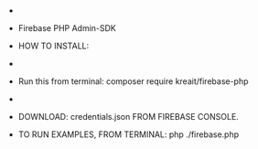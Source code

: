  * 
 * Firebase PHP Admin-SDK
 
 * HOW TO INSTALL:
 * 
 * Run this from terminal:  composer require kreait/firebase-php
 * 
 * DOWNLOAD: credentials.json FROM FIREBASE CONSOLE.

 * TO RUN EXAMPLES, FROM TERMINAL: php ./firebase.php  
